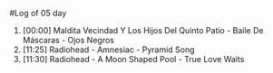 #Log of 05 day

1. [00:00] Maldita Vecindad Y Los Hijos Del Quinto Patio - Baile De Máscaras - Ojos Negros
1. [11:25] Radiohead - Amnesiac - Pyramid Song
1. [11:30] Radiohead - A Moon Shaped Pool - True Love Waits
